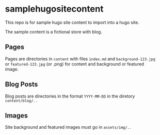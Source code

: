 # samplehugositecontent

This repo is for sample hugo site content to import into a hugo site.

The sample content is a fictional store with blog.

## Pages

Pages are directories in `content` with files `index.md` and `background-123.jpg` or `featured-123.jpg` (or .png) 
for content and background or featured image.

## Blog Posts

Blog posts are directories in the format `YYYY-MM-DD` in the diretory `content/blog/..`

## Images

Site background and featured images must go in `assets/img/..`
